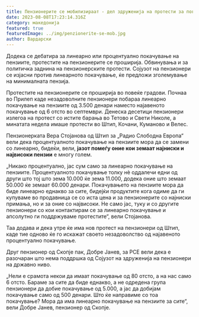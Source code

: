 ```yaml
---
title: Пензионерите се мобилизираат - дел здруженија на протести за поголеми пензии
date: 2023-08-08T17:23:14.316Z
category: македонија
featured: true
featuredImage: ../img/penzionerite-se-mob.jpg
author: Вардарски
---
```

<!--StartFragment-->

Додека се дебатира за линеарно или процентуално покачување на пензиите, протестите на пензионерите се проширија. Обвинувања и за политичка заднина на пензионерските протести. Сојузот на пензионери се изјасни против линеарното покачување, ќе предложи зголемување на минималната пензија.

Протестите на пензионерите се проширија во повеќе градови. Почнаа во Прилеп каде незадоволните пензионери побараа линеарно покачување на пензиите од 3.500 денари наместо најавеното покачување од 6 отсто во септември. Денеска десетици пензионери излегоа на протест со истите барања во Тетово и Свети Николе, а минатата недела имаше протести во Штип, Кочани, Куманово и Велес.

Пензионерката Вера Стојанова од Штип за „Радио Слободна Европа“ вели дека процентуалното покачување на пензиите мора да се замени со линеарно, бидеќи, вели, **јазот помеѓу оние кои земаат најниски и највисоки пензии** е многу голем.

„Никако процентуално, јас сум само за линеарно покачување на пензиите. Процентуалното покачување толку нѐ оддалечи едни од други што тој што зема 10.000 ќе зема 11.000, додека оние што земаат 50.000 ќе земаат 60.000 денари. Покачувањето на пензиите мора да биде линеарно еднакво за сите, бидејќи продуктите кога одиме да ги купуваме во продавница се со иста цена и за пензионерите со најниски примања, но и за оние со највисоки. Не само јас, туку и со другите пензионери со кои контактирам се за линеарно покачување и апсолутно ги поддржуваме протестите“, вели Стојанова.

Таа додава и дека утре ќе има нов протест на пензионери од Штип, каде тие одново ќе го искажат своето незадоволство од најавеното процентуално покачување.

Друг пензионер од Скопје пак, Добре Јанев, за РСЕ вели дека е разочаран што нема поддршка од Сојузот на здруженија на пензионери на државно ниво.

„Нели е срамота некои да имаат покачување од 80 отсто, а на нас само 6 отсто. Бараме за сите да биде еднакво, а не одредена група пензионери да добие покачување од 5.000, а јас да добијам покачување само од 500 денари. Што ќе направиме со тоа покачување? Мора да има линеарно покачување на пензиите за сите“, вели Добре Јанев, пензионер од Скопје.

<!--EndFragment-->
